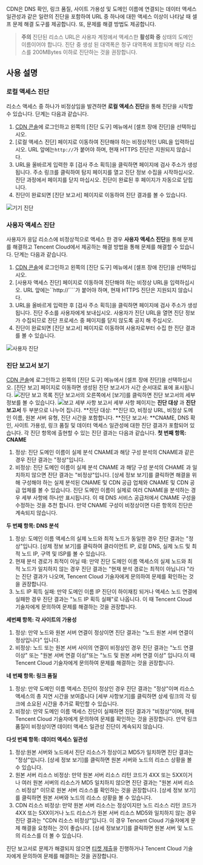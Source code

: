 CDN은 DNS 확인, 링크 품질, 사이트 가용성 및 도메인 이름에 연결되는 데이터 액세스 일관성과 같은 일련의 진단을 포함하여 URL 중 하나에 대한 액세스 이상이 나타날 때 셀프 문제 해결 도구를 제공합니다. 또, 문제를 해결 방법도 제공합니다.

> **주의** 
> 진단된 리소스 URL은 사용자 계정에서 액세스한 **활성화 중** 상태의 도메인 이름이어야 합니다. 진단 중 생성 된 대역폭은 청구 대역폭에 포함되며 해당 리소스를 200MBytes 이하로 진단하는 것을 권장합니다.

## 사용 설명
### 로컬 액세스 진단
리소스 액세스 중 하나가 비정상임을 발견하면 **로컬 액세스 진단**을 통해 진단을 시작할 수 있습니다. 단계는 다음과 같습니다.
1. [CDN 콘솔](https://console.cloud.tencent.com/cdn)에 로그인하고 왼쪽의 [진단 도구] 메뉴에서 [셀프 장애 진단]을 선택하십시오.
2. [로컬 액세스 진단] 페이지로 이동하여 진단해야 하는 비정상적인 URL을 입력하십시오. URL 앞에는``http://``가 붙어야 하며, 현재 HTTPS 진단은 지원되지 않습니다.
3. URL을 올바르게 입력한 후 [검사 주소 획득]을 클릭하면 페이지에 검사 주소가 생성됩니다. 주소 링크를 클릭하여 탐지 페이지를 열고 진단 정보 수집을 시작하십시오. 진단 과정에서 페이지를 닫지 마십시오. 진단이 완료된 후 페이지가 자동으로 닫힙니다.
4. 진단이 완료되면 [진단 보고서] 페이지로 이동하여 진단 결과를 볼 수 있습니다.

![기기 진단](https://mc.qcloudimg.com/static/img/30d52a0a7b01e4b9f802177ceda62bb0/1.png)
### 사용자 액세스 진단 
사용자가 응답 리소스에 비정상적으로 액세스 한 경우 **사용자 액세스 진단**을 통해 문제를 해결하고 Tencent Cloud에서 제공하는 해결 방법을 통해 문제를 해결할 수 있습니다. 단계는 다음과 같습니다.
1. [CDN 콘솔](https://console.cloud.tencent.com/cdn)에 로그인하고 왼쪽의 [진단 도구] 메뉴에서 [셀프 장애 진단]을 선택하십시오.
2. [사용자 액세스 진단] 페이지로 이동하여 진단해야 하는 비정상 URL을 입력하십시오. URL 앞에는``http://````가 붙어야 하며, 현재 HTTPS 진단은 지원되지 않습니다.
3. URL을 올바르게 입력한 후 [검사 주소 획득]을 클릭하면 페이지에 검사 주소가 생성됩니다. 진단 주소를 사용자에게 보내십시오. 사용자가 진단 URL을 열면 진단 정보가 수집되므로 진단 프로세스 중 페이지를 닫지 않도록 공지 해 주십시오.
4. 진단이 완료되면 [진단 보고서] 페이지로 이동하여 사용자로부터 수집 한 진단 결과를 볼 수 있습니다.

![사용자 진단](https://mc.qcloudimg.com/static/img/215ff9302a2e2f5026140d6dff9ac794/2.png)
### 진단 보고서 보기
[CDN 콘솔](https://console.cloud.tencent.com/cdn)에 로그인하고 왼쪽의 [진단 도구] 메뉴에서 [셀프 장애 진단]을 선택하십시오. [진단 보고] 페이지로 이동하면 생성된 진단 보고서가 시간 순서대로 표에 표시됩니다.
![진단 보고 목록](https://mc.qcloudimg.com/static/img/fd6eeaf8759acbe844d90bef5da29003/3.png)
진단 보고서의 오른쪽에서 [보기]를 클릭하면 진단 보고서의 세부 정보를 볼 수 있습니다. 
![보고 세부 사항](https://mc.qcloudimg.com/static/img/ad105416d8677a8d37faa252bef7489d/4.png)
보고서 세부 사항 페이지는 **진단 대상** 과 **진단 보고서** 두 부분으로 나누어 집니다.
**진단 대상: **진단 ID, 비정상 URL, 비정상 도메인 이름, 원본 서버 유형, 진단 시간을 포함합니다.
**진단 보고서: **CNAME, DNS 확인, 사이트 가용성, 링크 품질 및 데이터 액세스 일관성에 대한 진단 결과가 포함되어 있습니다. 각 진단 항목에 출현할 수 있는 진단 결과는 다음과 같습니다.
**첫 번째 항목: CNAME**

1. 정상: 진단 도메인 이름이 실제 분석 CNAME과 해당 구성 분석의 CNAME과 같은 경우 진단 결과는 "정상"입니다.
2. 비정상: 진단 도메인 이름이 실제 분석 CNAME 과 해당 구성 분석의 CHAME 과 일치하지 않으면 진단 결과는 "비정상"입니다. [상세 정보 보기]를 클릭하면 해결을 위해 구성해야 하는 실제 분석된 CNAME 및 CDN 공급 업체와 CNAME 및 CDN 공급 업체를 볼 수 있습니다. 진단 도메인 이름이 실제로 여러 CNAME을 분석하는 경우 세부 사항에 하나만 표시됩니다. 이 때 DNS 서비스 공급처에서 CNAME 구성을 수정하는 것을 추천 합니다. 만약 CNAME 구성이 비정상이면 다른 항목의 진단은 계속되지 않습니다.

**두 번째 항목: DNS 분석**
1. 정상: 도메인 이름 액세스의 실제 노드와 최적 노드가 동일한 경우 진단 결과는 "정상"입니다. [상제 정보 보기]를 클릭하여 클라이언트 IP, 로컬 DNS, 실제 노드 및 최적 노드 IP, 구역 및 ISP를 볼 수 있습니다.
2. 현재 분석 경로가 최적이 아닐 때: 만약 진단 도메인 이름 액세스의 실제 노드와 최적 노드가 일치하지 않는 경우 진단 결과는 "현재 분석 경로는 최적이 아닙니다 "라는 진단 결과가 나오며, Tencent Cloud 기술자에게 문의하여 문제를 확인하는 것을 권장합니다.
3. 노드 IP 획득 실패: 만약 도메인 이름 IP 진단이 하이재킹 되거나 액세스 노드 연결에 실패한 경우 진단 결과는 "노드 IP 획득 실패"로 나옵니다. 이 때 Tencent Cloud 기술자에게 문의하여 문제를 해결하는 것을 권장합니다.

**세번째 항목: 각 사이트의 가용성**
1. 정상: 만약 노드와 원본 서버 연결이 정상이면 진단 결과는 "노드 원본 서버 연결이 정상입니다" 입니다.
2. 비정상: 노드 또는 원본 서버 사이의 연결이 비정상인 경우 진단 결과는 "노드 연결 이상" 또는 "원본 서버 연결 이상"또는 "노드 및 원본 서버 연결 이상" 입니다.이 때 Tencent Cloud 기술자에게 문의하여 문제를 해결하는 것을 권장합니다.

**네 번째 항목: 링크 품질**
1. 정상: 만약 도메인 이름 액세스 진단이 정상인 경우 진단 결과는 "정상"이며 리소스 액세스의 총 지연 시간을 보여줍니다 [세부 사항보기]를 클릭하면 상세 링크의 각 링크에 소요된 시간을 추가로 확인할 수 있습니다.
2. 비정상: 만약 도메인 이름 액세스 진단이 실패하면 진단 결과가 "비정상"이며, 현재 Tencent Cloud 기술자에게 문의하여 문제를 확인하는 것을 권장합니다. 만약 링크 품질이 비정상이면 데이터 액세스 일관성 진단이 계속되지 않습니다.

**다섯 번째 항목: 데이터 액세스 일관성**
1. 정상:원본 서버와 노드에서 진단 리소스가 정상이고 MD5가 일치하면 진단 결과는 "정상"입니다. [상세 정보 보기]를 클릭하면 원본 서버와 노드의 리소스 상황을 볼 수 있습니다.
2. 원본 서버 리소스 비정상: 만약 원본 서버 리소스 리턴 코드가 4XX 또는 5XX이거나 여러 원본 서버의 리소스가 MD5 일치하지 않으면 진단 결과는 "원본 서버 리소스 비정상" 이므로 원본 서버 리소스를 확인하는 것을 권장합니다. [상세 정보 보기]를 클릭하면 원본 서버와 노드의 리소스 상황을 볼 수 있습니다.
3. CDN 리소스 비정상: 만약 원본 서버 리소스는 정상이지만 노드 리소스 리턴 코드가 4XX 또는 5XX이거나 노드 리소스가 원본 서버 리소스 MD5와 일치하지 않는 경우 진단 결과는 "CDN 리소스 비정상"입니다. 이 경우 Tencent Cloud 기술자에게 문제 해결을 요청하는 것이 좋습니다. [상세 정보보기]를 클릭하면 원본 서버 및 노드의 리소스를 더 볼 수 있습니다.

진단 보고서로 문제가 해결되지 않으면 [티켓 제출](https://console.cloud.tencent.com/workorder/category)을 진행하거나 Tencent Cloud 기술자에게 문의하여 문제를 해결하는 것을 권장합니다.

